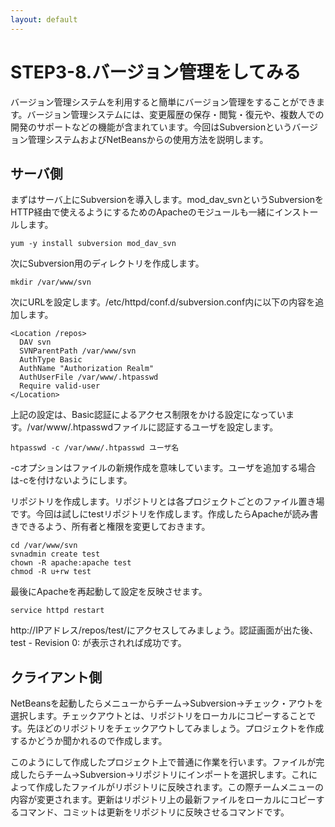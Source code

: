```yaml
---
layout: default
---
```

# STEP3-8.バージョン管理をしてみる

バージョン管理システムを利用すると簡単にバージョン管理をすることができます。バージョン管理システムには、変更履歴の保存・閲覧・復元や、複数人での開発のサポートなどの機能が含まれています。今回はSubversionというバージョン管理システムおよびNetBeansからの使用方法を説明します。

## サーバ側

まずはサーバ上にSubversionを導入します。mod_dav_svnというSubversionをHTTP経由で使えるようにするためのApacheのモジュールも一緒にインストールします。

    yum -y install subversion mod_dav_svn

次にSubversion用のディレクトリを作成します。

    mkdir /var/www/svn

次にURLを設定します。/etc/httpd/conf.d/subversion.conf内に以下の内容を追加します。

```
<Location /repos>
  DAV svn
  SVNParentPath /var/www/svn
  AuthType Basic
  AuthName "Authorization Realm"
  AuthUserFile /var/www/.htpasswd
  Require valid-user
</Location>
```

上記の設定は、Basic認証によるアクセス制限をかける設定になっています。/var/www/.htpasswdファイルに認証するユーザを設定します。

    htpasswd -c /var/www/.htpasswd ユーザ名

-cオプションはファイルの新規作成を意味しています。ユーザを追加する場合は-cを付けないようにします。

リポジトリを作成します。リポジトリとは各プロジェクトごとのファイル置き場です。今回は試しにtestリポジトリを作成します。作成したらApacheが読み書きできるよう、所有者と権限を変更しておきます。

    cd /var/www/svn
    svnadmin create test
    chown -R apache:apache test
    chmod -R u+rw test

最後にApacheを再起動して設定を反映させます。

    service httpd restart

http://IPアドレス/repos/test/にアクセスしてみましょう。認証画面が出た後、test - Revision 0: が表示されれば成功です。

## クライアント側

NetBeansを起動したらメニューからチーム→Subversion→チェック・アウトを選択します。チェックアウトとは、リポジトリをローカルにコピーすることです。先ほどのリポジトリをチェックアウトしてみましょう。プロジェクトを作成するかどうか聞かれるので作成します。

このようにして作成したプロジェクト上で普通に作業を行います。ファイルが完成したらチーム→Subversion→リポジトリにインポートを選択します。これによって作成したファイルがリポジトリに反映されます。この際チームメニューの内容が変更されます。更新はリポジトリ上の最新ファイルをローカルにコピーするコマンド、コミットは更新をリポジトリに反映させるコマンドです。